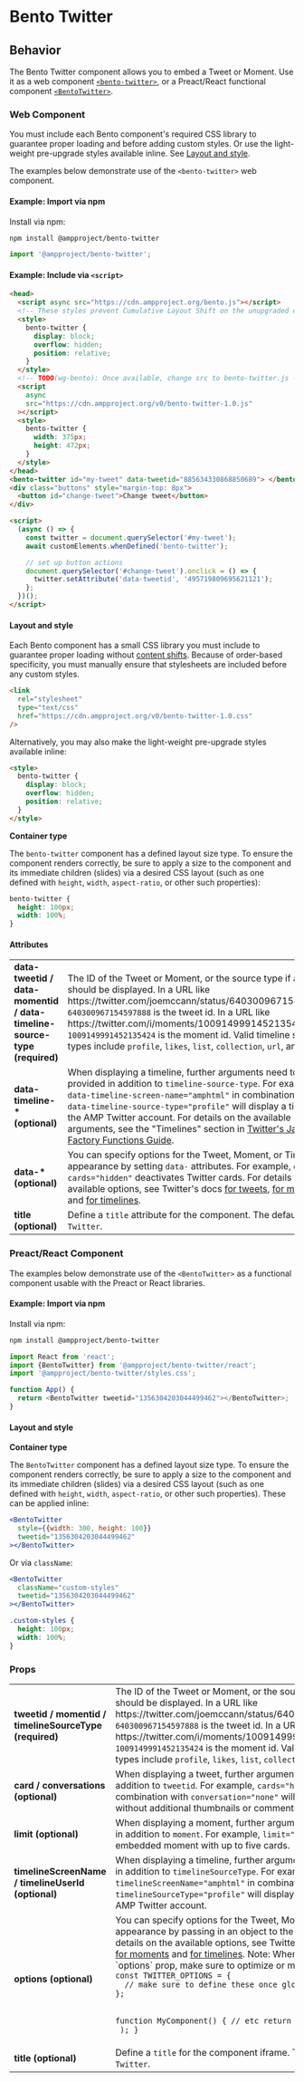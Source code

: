# Bento Twitter

## Behavior

The Bento Twitter component allows you to embed a Tweet or Moment. Use it as a web component [`<bento-twitter>`](#web-component), or a Preact/React functional component [`<BentoTwitter>`](#preactreact-component).

### Web Component

You must include each Bento component's required CSS library to guarantee proper loading and before adding custom styles. Or use the light-weight pre-upgrade styles available inline. See [Layout and style](#layout-and-style).

The examples below demonstrate use of the `<bento-twitter>` web component.

#### Example: Import via npm

Install via npm:

```sh
npm install @ampproject/bento-twitter
```

```javascript
import '@ampproject/bento-twitter';
```

#### Example: Include via `<script>`

```html
<head>
  <script async src="https://cdn.ampproject.org/bento.js"></script>
  <!-- These styles prevent Cumulative Layout Shift on the unupgraded custom element -->
  <style>
    bento-twitter {
      display: block;
      overflow: hidden;
      position: relative;
    }
  </style>
  <!-- TODO(wg-bento): Once available, change src to bento-twitter.js -->
  <script
    async
    src="https://cdn.ampproject.org/v0/bento-twitter-1.0.js"
  ></script>
  <style>
    bento-twitter {
      width: 375px;
      height: 472px;
    }
  </style>
</head>
<bento-twitter id="my-tweet" data-tweetid="885634330868850689"> </bento-twitter>
<div class="buttons" style="margin-top: 8px">
  <button id="change-tweet">Change tweet</button>
</div>

<script>
  (async () => {
    const twitter = document.querySelector('#my-tweet');
    await customElements.whenDefined('bento-twitter');

    // set up button actions
    document.querySelector('#change-tweet').onclick = () => {
      twitter.setAttribute('data-tweetid', '495719809695621121');
    };
  })();
</script>
```

#### Layout and style

Each Bento component has a small CSS library you must include to guarantee proper loading without [content shifts](https://web.dev/cls/). Because of order-based specificity, you must manually ensure that stylesheets are included before any custom styles.

```html
<link
  rel="stylesheet"
  type="text/css"
  href="https://cdn.ampproject.org/v0/bento-twitter-1.0.css"
/>
```

Alternatively, you may also make the light-weight pre-upgrade styles available inline:

```html
<style>
  bento-twitter {
    display: block;
    overflow: hidden;
    position: relative;
  }
</style>
```

**Container type**

The `bento-twitter` component has a defined layout size type. To ensure the component renders correctly, be sure to apply a size to the component and its immediate children (slides) via a desired CSS layout (such as one defined with `height`, `width`, `aspect-ratio`, or other such properties):

```css
bento-twitter {
  height: 100px;
  width: 100%;
}
```

#### Attributes

<table>
  <tr>
    <td width="40%"><strong>data-tweetid / data-momentid / data-timeline-source-type (required)</strong></td>
    <td>The ID of the Tweet or Moment, or the source type if a Timeline should be displayed.
In a URL like https://twitter.com/joemccann/status/640300967154597888, <code>640300967154597888</code> is the tweet id.
In a URL like https://twitter.com/i/moments/1009149991452135424, <code>1009149991452135424</code> is the moment id.
Valid timeline source types include <code>profile</code>, <code>likes</code>, <code>list</code>, <code>collection</code>, <code>url</code>, and <code>widget</code>.</td>
  </tr>
  <tr>
    <td width="40%"><strong>data-timeline-* (optional)</strong></td>
    <td>When displaying a timeline, further arguments need to be provided in addition to <code>timeline-source-type</code>. For example, <code>data-timeline-screen-name="amphtml"</code> in combination with <code>data-timeline-source-type="profile"</code> will display a timeline of the AMP Twitter account.
For details on the available arguments, see the "Timelines" section in <a href="https://developer.twitter.com/en/docs/twitter-for-websites/javascript-api/guides/scripting-factory-functions">Twitter's JavaScript Factory Functions Guide</a>.</td>
  </tr>
  <tr>
    <td width="40%"><strong>data-* (optional)</strong></td>
    <td>You can specify options for the Tweet, Moment, or Timeline appearance by setting <code>data-</code> attributes. For example, <code>data-cards="hidden"</code> deactivates Twitter cards.
For details on the available options, see Twitter's docs <a href="https://developer.twitter.com/en/docs/twitter-for-websites/embedded-tweets/guides/embedded-tweet-parameter-reference">for tweets</a>, <a href="https://developer.twitter.com/en/docs/twitter-for-websites/moments/guides/parameter-reference0">for moments</a> and <a href="https://developer.twitter.com/en/docs/twitter-for-websites/timelines/guides/parameter-reference">for timelines</a>.</td>
  </tr>
   <tr>
    <td width="40%"><strong>title (optional)</strong></td>
    <td>Define a <code>title</code> attribute for the component. The default is <code>Twitter</code>.</td>
  </tr>
</table>

### Preact/React Component

The examples below demonstrate use of the `<BentoTwitter>` as a functional component usable with the Preact or React libraries.

#### Example: Import via npm

Install via npm:

```sh
npm install @ampproject/bento-twitter
```

```javascript
import React from 'react';
import {BentoTwitter} from '@ampproject/bento-twitter/react';
import '@ampproject/bento-twitter/styles.css';

function App() {
  return <BentoTwitter tweetid="1356304203044499462"></BentoTwitter>;
}
```

#### Layout and style

**Container type**

The `BentoTwitter` component has a defined layout size type. To ensure the component renders correctly, be sure to apply a size to the component and its immediate children (slides) via a desired CSS layout (such as one defined with `height`, `width`, `aspect-ratio`, or other such properties). These can be applied inline:

```jsx
<BentoTwitter
  style={{width: 300, height: 100}}
  tweetid="1356304203044499462"
></BentoTwitter>
```

Or via `className`:

```jsx
<BentoTwitter
  className="custom-styles"
  tweetid="1356304203044499462"
></BentoTwitter>
```

```css
.custom-styles {
  height: 100px;
  width: 100%;
}
```

### Props

<table>
  <tr>
    <td width="40%"><strong>tweetid / momentid / timelineSourceType (required)</strong></td>
    <td>The ID of the Tweet or Moment, or the source type if a Timeline should be displayed.
In a URL like https://twitter.com/joemccann/status/640300967154597888, <code>640300967154597888</code> is the tweet id.
In a URL like https://twitter.com/i/moments/1009149991452135424, <code>1009149991452135424</code> is the moment id.
Valid timeline source types include <code>profile</code>, <code>likes</code>, <code>list</code>, <code>collection</code>, <code>url</code>, and <code>widget</code>.</td>
  </tr>
  <tr>
    <td width="40%"><strong>card / conversations (optional)</strong></td>
    <td>When displaying a tweet, further arguments can be provided in addition to <code>tweetid</code>. For example, <code>cards="hidden"</code> in combination with <code>conversation="none"</code> will display a tweet without additional thumbnails or comments.</td>
  </tr>
  <tr>
    <td width="40%"><strong>limit (optional)</strong></td>
    <td>When displaying a moment, further arguments can be provided in addition to <code>moment</code>. For example, <code>limit="5"</code> will display an embedded moment with up to five cards.</td>
  </tr>
  <tr>
    <td width="40%"><strong>timelineScreenName / timelineUserId (optional)</strong></td>
    <td>When displaying a timeline, further arguments can be provided in addition to <code>timelineSourceType</code>. For example, <code>timelineScreenName="amphtml"</code> in combination with <code>timelineSourceType="profile"</code> will display a timeline of the AMP Twitter account.</td>
  </tr>
  <tr>
    <td width="40%"><strong>options (optional)</strong></td>
    <td>You can specify options for the Tweet, Moment, or Timeline appearance by passing in an object to the <code>options</code> prop.
For details on the available options, see Twitter's docs <a href="https://developer.twitter.com/en/docs/twitter-for-websites/embedded-tweets/guides/embedded-tweet-parameter-reference">for tweets</a>, <a href="https://developer.twitter.com/en/docs/twitter-for-websites/moments/guides/parameter-reference0">for moments</a> and <a href="https://developer.twitter.com/en/docs/twitter-for-websites/timelines/guides/parameter-reference">for timelines</a>. Note: When passing in the `options` prop, make sure to optimize or memoize the object:
<code>
const TWITTER_OPTIONS = {
  // make sure to define these once globally!
};

function MyComponent() {
// etc
return (
<Twitter optionsProps={TWITTER_OPTIONS} />
);
}</code></td>

  </tr>
   <tr>
    <td width="40%"><strong>title (optional)</strong></td>
    <td>Define a <code>title</code> for the component iframe. The default is <code>Twitter</code>.</td>
  </tr>
</table>
